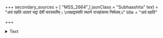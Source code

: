 +++
secondary_sources = [ "MSS_2664",]
jsonClass = "Subhaashita"
text = "अयं वहति धातारं यद्वा देवीं सरस्वतीम्।  \nपक्षद्वयमपि स्थाने राजहंसस्य निर्मलम्॥"
title = "अयं वहति"

+++

<details><summary>Text</summary>

अयं वहति धातारं यद्वा देवीं सरस्वतीम्।  
पक्षद्वयमपि स्थाने राजहंसस्य निर्मलम्॥
</details>

